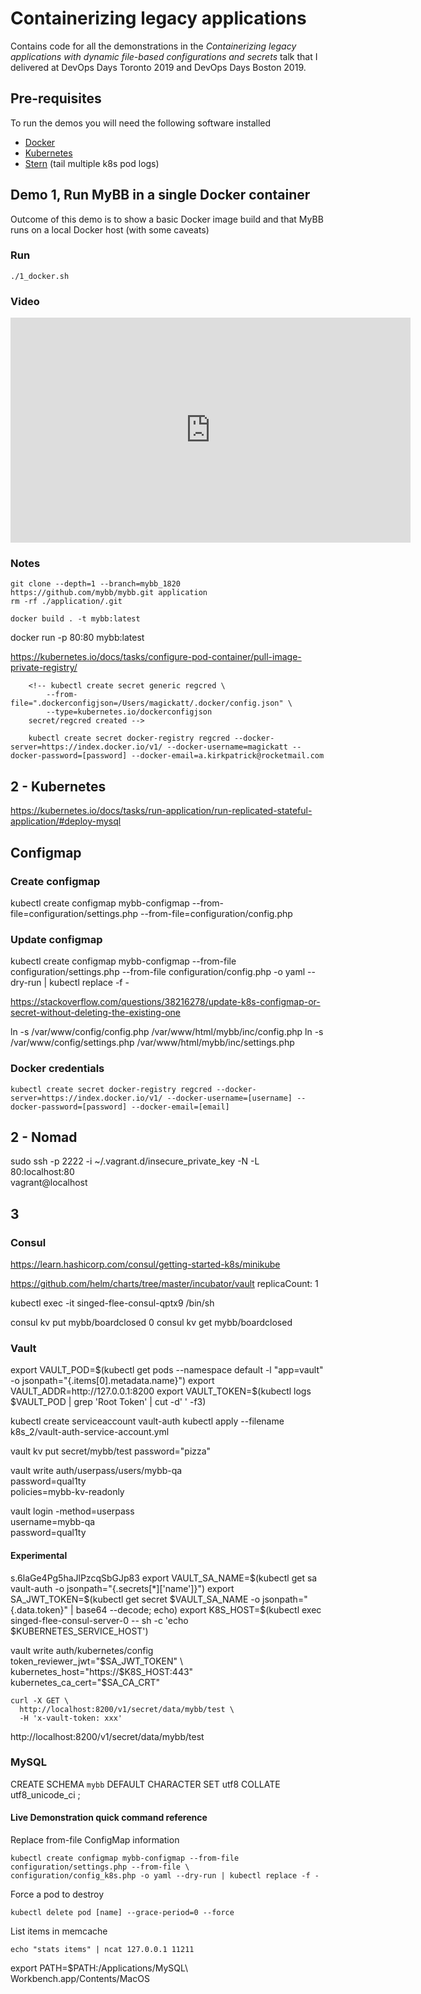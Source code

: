 # Containerizing legacy applications

Contains code for all the demonstrations in the *Containerizing legacy applications with dynamic file-based configurations and secrets* talk that I delivered at DevOps Days Toronto 2019 and DevOps Days Boston 2019.

## Pre-requisites

To run the demos you will need the following software installed

* [Docker](https://docs.docker.com/install)
* [Kubernetes](https://blog.docker.com/2018/07/kubernetes-is-now-available-in-docker-desktop-stable-channel)
* [Stern](https://github.com/wercker/stern) (tail multiple k8s pod logs)

## Demo 1, Run MyBB in a single Docker container

Outcome of this demo is to show a basic Docker image build and that MyBB runs on a local Docker host (with some caveats)

### Run

    ./1_docker.sh

### Video

<iframe src="https://player.vimeo.com/video/357978539" width="640" height="360" frameborder="0" allow="autoplay; fullscreen" allowfullscreen></iframe>

### Notes

	git clone --depth=1 --branch=mybb_1820 https://github.com/mybb/mybb.git application
	rm -rf ./application/.git

	docker build . -t mybb:latest
   docker run -p 80:80 mybb:latest

https://kubernetes.io/docs/tasks/configure-pod-container/pull-image-private-registry/

		<!-- kubectl create secret generic regcred \
		    --from-file=".dockerconfigjson=/Users/magickatt/.docker/config.json" \
		    --type=kubernetes.io/dockerconfigjson
		secret/regcred created -->

		kubectl create secret docker-registry regcred --docker-server=https://index.docker.io/v1/ --docker-username=magickatt --docker-password=[password] --docker-email=a.kirkpatrick@rocketmail.com

## 2 - Kubernetes

https://kubernetes.io/docs/tasks/run-application/run-replicated-stateful-application/#deploy-mysql

## Configmap

### Create configmap

kubectl create configmap mybb-configmap --from-file=configuration/settings.php --from-file=configuration/config.php

### Update configmap

kubectl create configmap mybb-configmap --from-file configuration/settings.php --from-file configuration/config.php -o yaml --dry-run | kubectl replace -f -

https://stackoverflow.com/questions/38216278/update-k8s-configmap-or-secret-without-deleting-the-existing-one

ln -s /var/www/config/config.php /var/www/html/mybb/inc/config.php
ln -s /var/www/config/settings.php /var/www/html/mybb/inc/settings.php

### Docker credentials

	kubectl create secret docker-registry regcred --docker-server=https://index.docker.io/v1/ --docker-username=[username] --docker-password=[password] --docker-email=[email]

## 2 - Nomad

sudo ssh -p 2222 -i ~/.vagrant.d/insecure_private_key -N -L \
 80:localhost:80 \
 vagrant@localhost

## 3

### Consul

https://learn.hashicorp.com/consul/getting-started-k8s/minikube

https://github.com/helm/charts/tree/master/incubator/vault
 replicaCount: 1



kubectl exec -it singed-flee-consul-qptx9 /bin/sh

consul kv put mybb/boardclosed 0
consul kv get mybb/boardclosed





### Vault


export VAULT_POD=$(kubectl get pods --namespace default -l "app=vault" -o jsonpath="{.items[0].metadata.name}")
export VAULT_ADDR=http://127.0.0.1:8200
export VAULT_TOKEN=$(kubectl logs $VAULT_POD | grep 'Root Token' | cut -d' ' -f3)

kubectl create serviceaccount vault-auth
kubectl apply --filename k8s_2/vault-auth-service-account.yml

vault kv put secret/mybb/test password="pizza"




vault write auth/userpass/users/mybb-qa \
        password=qual1ty \
        policies=mybb-kv-readonly

vault login -method=userpass \
        username=mybb-qa \
        password=qual1ty






#### Experimental
s.6laGe4Pg5haJlPzcqSbGJp83
export VAULT_SA_NAME=$(kubectl get sa vault-auth -o jsonpath="{.secrets[*]['name']}")
export SA_JWT_TOKEN=$(kubectl get secret $VAULT_SA_NAME -o jsonpath="{.data.token}" | base64 --decode; echo)
export K8S_HOST=$(kubectl exec singed-flee-consul-server-0 -- sh -c 'echo $KUBERNETES_SERVICE_HOST')

vault write auth/kubernetes/config \
  token_reviewer_jwt="$SA_JWT_TOKEN" \
  kubernetes_host="https://$K8S_HOST:443" \
  kubernetes_ca_cert="$SA_CA_CRT"

	curl -X GET \
	  http://localhost:8200/v1/secret/data/mybb/test \
	  -H 'x-vault-token: xxx'

http://localhost:8200/v1/secret/data/mybb/test

### MySQL

CREATE SCHEMA `mybb` DEFAULT CHARACTER SET utf8 COLLATE utf8_unicode_ci ;











#### Live Demonstration quick command reference

Replace from-file ConfigMap information

````
kubectl create configmap mybb-configmap --from-file configuration/settings.php --from-file \
configuration/config_k8s.php -o yaml --dry-run | kubectl replace -f -
````

Force a pod to destroy

````
kubectl delete pod [name] --grace-period=0 --force
````

List items in memcache

````
echo "stats items" | ncat 127.0.0.1 11211
````


export PATH=$PATH:/Applications/MySQL\ Workbench.app/Contents/MacOS
